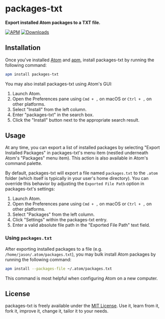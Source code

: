 # packages-txt

**Export installed Atom packages to a TXT file.**

[![APM](https://img.shields.io/apm/v/packages-txt.svg?logo=atom&style=for-the-badge)](https://atom.io/packages/packages-txt)
[![Downloads](https://img.shields.io/apm/dm/packages-txt.svg?logo=atom&style=for-the-badge)](https://atom.io/packages/packages-txt)

## Installation

Once you've installed [Atom](https://atom.io) and [apm](https://github.com/atom/apm), install packages-txt by running the following command:

```sh
apm install packages-txt
```

You may also install packages-txt using Atom's GUI:

1. Launch Atom.
2. Open the Preferences pane using `Cmd + ,` on macOS or `Ctrl + ,` on other platforms.
3. Select "Install" from the left column.
4. Enter "packages-txt" in the search box.
5. Click the "Install" button next to the appropriate search result.

## Usage

At any time, you can export a list of installed packages by selecting "Export Installed Packages" in packages-txt's menu item (nestled underneath Atom's "Packages" menu item). This action is also available in Atom's command palette.

By default, packages-txt will export a file named `packages.txt` to the `.atom` folder (which itself is typically in your user's home directory). You can override this behavior by adjusting the `Exported File Path` option in packages-txt's settings:

1. Launch Atom.
2. Open the Preferences pane using `Cmd + ,` on macOS or `Ctrl + ,` on other platforms.
3. Select "Packages" from the left column.
4. Click "Settings" within the packages-txt entry.
5. Enter a valid absolute file path in the "Exported File Path" text field.

### Using `packages.txt`

After exporting installed packages to a file (e.g. `/home/jason/.atom/packages.txt`), you may bulk install Atom packages by running the following command:

```sh
apm install --packages-file ~/.atom/packages.txt
```

This command is most helpful when configuring Atom on a new computer.

## License

packages-txt is freely available under the [MIT License](https://opensource.org/licenses/MIT). Use it, learn from it, fork it, improve it, change it, tailor it to your needs.
